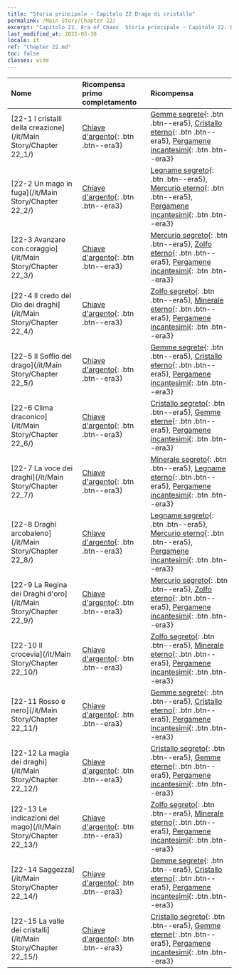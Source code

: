 ```yaml
---
title: "Storia principale - Capitolo 22 Drago di cristallo"
permalink: /Main Story/Chapter 22/
excerpt: "Capitolo 22. Era of Chaos  Storia principale - Capitolo 22. Drago di cristallo"
last_modified_at: 2021-03-30
locale: it
ref: "Chapter 22.md"
toc: false
classes: wide
---
```


  | Nome |  Ricompensa primo completamento | Ricompensa |
  |:------------|:------------|:------------| 
  | [22-1 I cristalli della creazione](/it/Main Story/Chapter 22_1/) | [Chiave d'argento](/it/Items/con_693/){: .btn .btn--era3} | [Gemme segrete](/it/Items/mat_79/){: .btn .btn--era5}, [Cristallo eterno](/it/Items/mat_73/){: .btn .btn--era5}, [Pergamene incantesimi](/it/Items/con_694/){: .btn .btn--era3} |
  | [22-2 Un mago in fuga](/it/Main Story/Chapter 22_2/) | [Chiave d'argento](/it/Items/con_693/){: .btn .btn--era3} | [Legname segreto](/it/Items/mat_76/){: .btn .btn--era5}, [Mercurio eterno](/it/Items/mat_70/){: .btn .btn--era5}, [Pergamene incantesimi](/it/Items/con_694/){: .btn .btn--era3} |
  | [22-3 Avanzare con coraggio](/it/Main Story/Chapter 22_3/) | [Chiave d'argento](/it/Items/con_693/){: .btn .btn--era3} | [Mercurio segreto](/it/Items/mat_77/){: .btn .btn--era5}, [Zolfo eterno](/it/Items/mat_71/){: .btn .btn--era5}, [Pergamene incantesimi](/it/Items/con_694/){: .btn .btn--era3} |
  | [22-4 Il credo del Dio dei draghi](/it/Main Story/Chapter 22_4/) | [Chiave d'argento](/it/Items/con_693/){: .btn .btn--era3} | [Zolfo segreto](/it/Items/mat_78/){: .btn .btn--era5}, [Minerale eterno](/it/Items/mat_68/){: .btn .btn--era5}, [Pergamene incantesimi](/it/Items/con_694/){: .btn .btn--era3} |
  | [22-5 Il Soffio del drago](/it/Main Story/Chapter 22_5/) | [Chiave d'argento](/it/Items/con_693/){: .btn .btn--era3} | [Gemme segrete](/it/Items/mat_79/){: .btn .btn--era5}, [Cristallo eterno](/it/Items/mat_73/){: .btn .btn--era5}, [Pergamene incantesimi](/it/Items/con_694/){: .btn .btn--era3} |
  | [22-6 Clima draconico](/it/Main Story/Chapter 22_6/) | [Chiave d'argento](/it/Items/con_693/){: .btn .btn--era3} | [Cristallo segreto](/it/Items/mat_80/){: .btn .btn--era5}, [Gemme eterne](/it/Items/mat_72/){: .btn .btn--era5}, [Pergamene incantesimi](/it/Items/con_694/){: .btn .btn--era3} |
  | [22-7 La voce dei draghi](/it/Main Story/Chapter 22_7/) | [Chiave d'argento](/it/Items/con_693/){: .btn .btn--era3} | [Minerale segreto](/it/Items/mat_75/){: .btn .btn--era5}, [Legname eterno](/it/Items/mat_69/){: .btn .btn--era5}, [Pergamene incantesimi](/it/Items/con_694/){: .btn .btn--era3} |
  | [22-8 Draghi arcobaleno](/it/Main Story/Chapter 22_8/) | [Chiave d'argento](/it/Items/con_693/){: .btn .btn--era3} | [Legname segreto](/it/Items/mat_76/){: .btn .btn--era5}, [Mercurio eterno](/it/Items/mat_70/){: .btn .btn--era5}, [Pergamene incantesimi](/it/Items/con_694/){: .btn .btn--era3} |
  | [22-9 La Regina dei Draghi d'oro](/it/Main Story/Chapter 22_9/) | [Chiave d'argento](/it/Items/con_693/){: .btn .btn--era3} | [Mercurio segreto](/it/Items/mat_77/){: .btn .btn--era5}, [Zolfo eterno](/it/Items/mat_71/){: .btn .btn--era5}, [Pergamene incantesimi](/it/Items/con_694/){: .btn .btn--era3} |
  | [22-10 Il crocevia](/it/Main Story/Chapter 22_10/) | [Chiave d'argento](/it/Items/con_693/){: .btn .btn--era3} | [Zolfo segreto](/it/Items/mat_78/){: .btn .btn--era5}, [Minerale eterno](/it/Items/mat_68/){: .btn .btn--era5}, [Pergamene incantesimi](/it/Items/con_694/){: .btn .btn--era3} |
  | [22-11 Rosso e nero](/it/Main Story/Chapter 22_11/) | [Chiave d'argento](/it/Items/con_693/){: .btn .btn--era3} | [Gemme segrete](/it/Items/mat_79/){: .btn .btn--era5}, [Cristallo eterno](/it/Items/mat_73/){: .btn .btn--era5}, [Pergamene incantesimi](/it/Items/con_694/){: .btn .btn--era3} |
  | [22-12 La magia dei draghi](/it/Main Story/Chapter 22_12/) | [Chiave d'argento](/it/Items/con_693/){: .btn .btn--era3} | [Cristallo segreto](/it/Items/mat_80/){: .btn .btn--era5}, [Gemme eterne](/it/Items/mat_72/){: .btn .btn--era5}, [Pergamene incantesimi](/it/Items/con_694/){: .btn .btn--era3} |
  | [22-13 Le indicazioni del mago](/it/Main Story/Chapter 22_13/) | [Chiave d'argento](/it/Items/con_693/){: .btn .btn--era3} | [Zolfo segreto](/it/Items/mat_78/){: .btn .btn--era5}, [Minerale eterno](/it/Items/mat_68/){: .btn .btn--era5}, [Pergamene incantesimi](/it/Items/con_694/){: .btn .btn--era3} |
  | [22-14 Saggezza](/it/Main Story/Chapter 22_14/) | [Chiave d'argento](/it/Items/con_693/){: .btn .btn--era3} | [Gemme segrete](/it/Items/mat_79/){: .btn .btn--era5}, [Cristallo eterno](/it/Items/mat_73/){: .btn .btn--era5}, [Pergamene incantesimi](/it/Items/con_694/){: .btn .btn--era3} |
  | [22-15 La valle dei cristalli](/it/Main Story/Chapter 22_15/) | [Chiave d'argento](/it/Items/con_693/){: .btn .btn--era3} | [Cristallo segreto](/it/Items/mat_80/){: .btn .btn--era5}, [Gemme eterne](/it/Items/mat_72/){: .btn .btn--era5}, [Pergamene incantesimi](/it/Items/con_694/){: .btn .btn--era3} |
